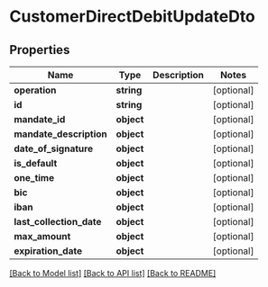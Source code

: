 # CustomerDirectDebitUpdateDto

## Properties
Name | Type | Description | Notes
------------ | ------------- | ------------- | -------------
**operation** | **string** |  | [optional] 
**id** | **string** |  | [optional] 
**mandate_id** | **object** |  | [optional] 
**mandate_description** | **object** |  | [optional] 
**date_of_signature** | **object** |  | [optional] 
**is_default** | **object** |  | [optional] 
**one_time** | **object** |  | [optional] 
**bic** | **object** |  | [optional] 
**iban** | **object** |  | [optional] 
**last_collection_date** | **object** |  | [optional] 
**max_amount** | **object** |  | [optional] 
**expiration_date** | **object** |  | [optional] 

[[Back to Model list]](../README.md#documentation-for-models) [[Back to API list]](../README.md#documentation-for-api-endpoints) [[Back to README]](../README.md)


